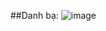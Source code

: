 
##Danh bạ: 
![image](https://github.com/user-attachments/assets/7c19f49c-973e-47cc-820e-237116b3303a)
